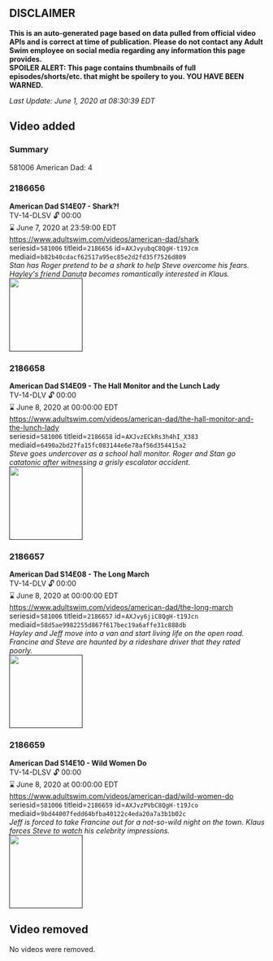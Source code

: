 ## DISCLAIMER
**This is an auto-generated page based on data pulled from official video APIs and is correct at time of publication. Please do not contact any Adult Swim employee on social media regarding any information this page provides.**  
**SPOILER ALERT: This page contains thumbnails of full episodes/shorts/etc. that might be spoilery to you. YOU HAVE BEEN WARNED.**  

_Last Update: June 1, 2020 at 08:30:39 EDT_
## Video added
### Summary
581006 American Dad: 4  
### 2186656
**American Dad S14E07 - Shark?!**  
TV-14-DLSV 🔓 00:00  
⌛ June 7, 2020 at 23:59:00 EDT  
https://www.adultswim.com/videos/american-dad/shark  
seriesid=`581006` titleid=`2186656` id=`AXJvyubqC8QgH-t19Jcm` mediaid=`b82b40cdacf62517a95ec85e2d2fd35f7526d809`  
_Stan has Roger pretend to be a shark to help Steve overcome his fears. Hayley's friend Danuta becomes romantically interested in Klaus._  
<a href=""><img src="" height="144px" /></a>
### 2186658
**American Dad S14E09 - The Hall Monitor and the Lunch Lady**  
TV-14-DLV 🔓 00:00  
⌛ June 8, 2020 at 00:00:00 EDT  
https://www.adultswim.com/videos/american-dad/the-hall-monitor-and-the-lunch-lady  
seriesid=`581006` titleid=`2186658` id=`AXJvzECkRs3h4hI_X383` mediaid=`6490a2bd27fa15fc083144e6e78af56d354415a2`  
_Steve goes undercover as a school hall monitor. Roger and Stan go catatonic after witnessing a grisly escalator accident._  
<a href=""><img src="" height="144px" /></a>
### 2186657
**American Dad S14E08 - The Long March**  
TV-14-DLV 🔓 00:00  
⌛ June 8, 2020 at 00:00:00 EDT  
https://www.adultswim.com/videos/american-dad/the-long-march  
seriesid=`581006` titleid=`2186657` id=`AXJvy6jiC8QgH-t19Jcn` mediaid=`58d5ae9982255d867f617bec19a6affe31c888db`  
_Hayley and Jeff move into a van and start living life on the open road. Francine and Steve are haunted by a rideshare driver that they rated poorly._  
<a href=""><img src="" height="144px" /></a>
### 2186659
**American Dad S14E10 - Wild Women Do**  
TV-14-DLSV 🔓 00:00  
⌛ June 8, 2020 at 00:00:00 EDT  
https://www.adultswim.com/videos/american-dad/wild-women-do  
seriesid=`581006` titleid=`2186659` id=`AXJvzPVbC8QgH-t19Jco` mediaid=`9bd44007fedd64bfba40122c4eda20a7a3b1b02c`  
_Jeff is forced to take Francine out for a not-so-wild night on the town. Klaus forces Steve to watch his celebrity impressions._  
<a href=""><img src="" height="144px" /></a>
## Video removed
No videos were removed.  
